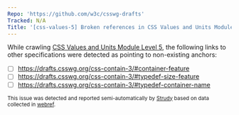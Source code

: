 ```yaml
---
Repo: 'https://github.com/w3c/csswg-drafts'
Tracked: N/A
Title: '[css-values-5] Broken references in CSS Values and Units Module Level 5'
---
```


While crawling [CSS Values and Units Module Level 5](https://drafts.csswg.org/css-values-5/), the following links to other specifications were detected as pointing to non-existing anchors:
* [ ] https://drafts.csswg.org/css-contain-3/#container-feature
* [ ] https://drafts.csswg.org/css-contain-3/#typedef-size-feature
* [ ] https://drafts.csswg.org/css-contain-3/#typedef-container-name

<sub>This issue was detected and reported semi-automatically by [Strudy](https://github.com/w3c/strudy/) based on data collected in [webref](https://github.com/w3c/webref/).</sub>
